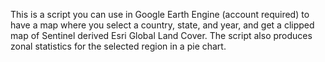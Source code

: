 This is a script you can use in Google Earth Engine (account required) to have a map where you select a country, state, and year, and get a clipped map of Sentinel derived Esri Global Land Cover. The script also produces zonal statistics for the selected region in a pie chart. 
